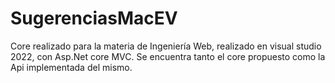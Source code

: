# SugerenciasMacEV
Core realizado para la materia de Ingeniería Web, realizado en visual studio 2022, con Asp.Net core MVC.
Se encuentra tanto el core propuesto como la Api implementada del mismo.
